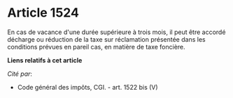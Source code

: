 # Article 1524

En cas de vacance d'une durée supérieure à trois mois, il peut être accordé décharge ou réduction de la taxe sur réclamation
présentée dans les conditions prévues en pareil cas, en matière de taxe foncière.

**Liens relatifs à cet article**

_Cité par_:

  - Code général des impôts, CGI. - art. 1522 bis (V)
